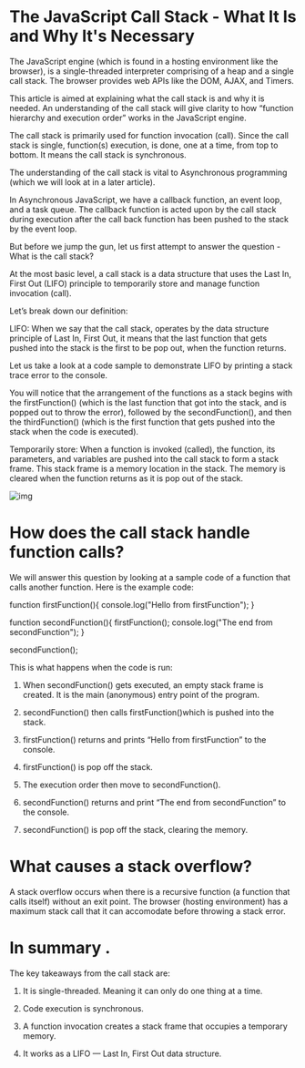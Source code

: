 # The JavaScript Call Stack - What It Is and Why It's Necessary 

The JavaScript engine (which is found in a hosting environment like the browser), is a single-threaded interpreter comprising of a heap and a single call stack. The browser provides web APIs like the DOM, AJAX, and Timers.

This article is aimed at explaining what the call stack is and why it is needed. An understanding of the call stack will give clarity to how “function hierarchy and execution order” works in the JavaScript engine.

The call stack is primarily used for function invocation (call). Since the call stack is single, function(s) execution, is done, one at a time, from top to bottom. It means the call stack is synchronous.

The understanding of the call stack is vital to Asynchronous programming (which we will look at in a later article).

In Asynchronous JavaScript, we have a callback function, an event loop, and a task queue. The callback function is acted upon by the call stack during execution after the call back function has been pushed to the stack by the event loop.

But before we jump the gun, let us first attempt to answer the question - What is the call stack?

At the most basic level, a call stack is a data structure that uses the Last In, First Out (LIFO) principle to temporarily store and manage function invocation (call).

Let’s break down our definition:

LIFO: When we say that the call stack, operates by the data structure principle of Last In, First Out, it means that the last function that gets pushed into the stack is the first to be pop out, when the function returns.

Let us take a look at a code sample to demonstrate LIFO by printing a stack trace error to the console.

You will notice that the arrangement of the functions as a stack begins with the firstFunction() (which is the last function that got into the stack, and is popped out to throw the error), followed by the secondFunction(), and then the thirdFunction() (which is the first function that gets pushed into the stack when the code is executed).

Temporarily store: When a function is invoked (called), the function, its parameters, and variables are pushed into the call stack to form a stack frame. This stack frame is a memory location in the stack. The memory is cleared when the function returns as it is pop out of the stack.

![img](https://cdn-media-1.freecodecamp.org/images/QgR2uIk7tW0YNz0Xm8g0jAPeRFI0e4sCejsv)    

# How does the call stack handle function calls? 

We will answer this question by looking at a sample code of a function that calls another function. Here is the example code:

function firstFunction(){
  console.log("Hello from firstFunction");
}

function secondFunction(){
  firstFunction();
  console.log("The end from secondFunction");
}

secondFunction();


This is what happens when the code is run:

1. When secondFunction() gets executed, an empty stack frame is created. It is the main (anonymous) entry point of the program.

2. secondFunction() then calls firstFunction()which is pushed into the stack.


3. firstFunction() returns and prints “Hello from firstFunction” to the console.

4. firstFunction() is pop off the stack.

5. The execution order then move to secondFunction().

6. secondFunction() returns and print “The end from secondFunction” to the console.

7. secondFunction() is pop off the stack, clearing the memory.

# What causes a stack overflow? 

A stack overflow occurs when there is a recursive function (a function that calls itself) without an exit point. The browser (hosting environment) has a maximum stack call that it can accomodate before throwing a stack error. 

# In summary .

The key takeaways from the call stack are:

1. It is single-threaded. Meaning it can only do one thing at a time.

2. Code execution is synchronous.

3. A function invocation creates a stack frame that occupies a temporary memory.

4. It works as a LIFO — Last In, First Out data structure. 